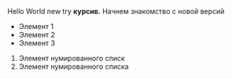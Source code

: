 Hello World
new try
**курсив.**
Начнем знакомство с новой версий

* Элемент 1
* Элемент 2
* Элемент 3

1. Элемент нумированного списк
2. Элемент нумированного списка
  